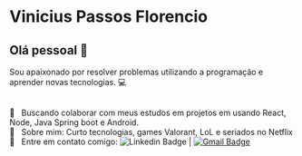 # Vinicius Passos Florencio

## Olá pessoal 👋
Sou apaixonado por resolver problemas utilizando a programação e aprender novas tecnologias. :computer:

 <br/> :green_book: &nbsp; Buscando colaborar com meus estudos em projetos em usando React, Node, Java Spring boot e Android.
 <br/> 💬  &nbsp; Sobre mim: Curto tecnologias, games Valorant, LoL e seriados no Netflix
 <br/> :email: &nbsp; Entre em contato comigo: ![Linkedin Badge](https://img.shields.io/badge/-ViniciusFlorencio-blue?style=flat-square&logo=Linkedin&logoColor=white&link=https://www.linkedin.com/in/vin%C3%ADcius-passos-florencio-499b67115/) 
| 
[![Gmail Badge](https://img.shields.io/badge/-florenciovinicius4403@gmail.com-c14438?style=flat-square&logo=Gmail&logoColor=white&link=florenciovinicius4403@gmail.com)](mailto:florenciovinicius4403@gmail.com)

